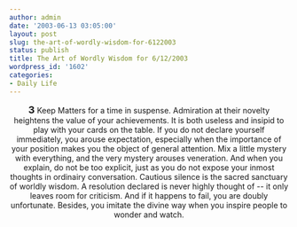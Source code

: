 ```yaml
---
author: admin
date: '2003-06-13 03:05:00'
layout: post
slug: the-art-of-wordly-wisdom-for-6122003
status: publish
title: The Art of Wordly Wisdom for 6/12/2003
wordpress_id: '1602'
categories:
- Daily Life
---
```

<center><b><font size="+1">3</font></b>
Keep Matters for a time in suspense.
Admiration at their novelty heightens the value of your achievements. It is both useless and insipid to play with your cards on the table. If you do not declare yourself immediately, you arouse expectation, especially when the importance of your position makes you the object of general attention. Mix a little mystery with everything, and the very mystery arouses veneration. And when you explain, do not be too explicit, just as you do not expose your inmost thoughts in ordinairy conversation. Cautious silence is the sacred sanctuary of worldly wisdom. A resolution declared is never highly thought of -- it only leaves room for criticism. And if it happens to fail, you are doubly unfortunate. Besides, you imitate the divine way when you inspire people to wonder and watch.</center>
